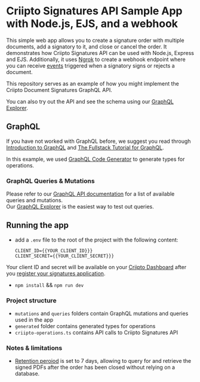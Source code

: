 # Criipto Signatures API Sample App with Node.js, EJS, and a webhook 

This simple web app allows you to create a signature order with multiple documents, add a signatory to it, and close or cancel the order. It demonstrates how Criipto Signatures API can be used with Node.js, Express and EJS. Additionally, it uses [Ngrok](https://ngrok.com/) to create a webhook endpoint where you can receive [events](https://docs.criipto.com/signatures/webhooks/events/) triggered when a signatory signs or rejects a document.  

This repository serves as an example of how you might implement the Criipto Document Signatures GraphQL API. 

You can also try out the API and see the schema using our [GraphQL Explorer](https://signatures-api-prod.azurewebsites.net/v1/explorer). 

## GraphQL

If you have not worked with GraphQL before, we suggest you read through [Introduction to GraphQL](https://graphql.org/learn/) and [The Fullstack Tutorial for GraphQL](https://www.howtographql.com/).  

In this example, we used [GraphQL Code Generator](https://the-guild.dev/graphql/codegen) to generate types for operations.

### GraphQL Queries & Mutations

Please refer to our [GraphQL API documentation](https://docs.criipto.com/signatures/graphql/) for a list of available queries and mutations.  
Our [GraphQL Explorer](https://signatures-api-prod.azurewebsites.net/v1/explorer) is the easiest way to test out queries. 

## Running the app

- add a `.env` file to the root of the project with the following content:
  
  ```
  CLIENT_ID={{YOUR_CLIENT_ID}}}
  CLIENT_SECRET={{YOUR_CLIENT_SECRET}}}
  ```
Your client ID and secret will be available on your [Criipto Dashboard](https://dashboard.criipto.com/) after you [register your signatures application](https://docs.criipto.com/signatures/getting-started/register-application/). 

- `npm install` && `npm run dev`

### Project structure

- `mutations` and `queries` folders contain GraphQL mutations and queries used in the app
- `generated` folder contains generated types for operations
- `criipto-operations.ts` contains API calls to Criipto Signatures API

### Notes & limitations

- [Retention peroiod](https://docs.criipto.com/signatures/graphql/examples/#with-document-retention) is set to 7 days, allowing to query for and retrieve the signed PDFs after the order has been closed without relying on a database. 